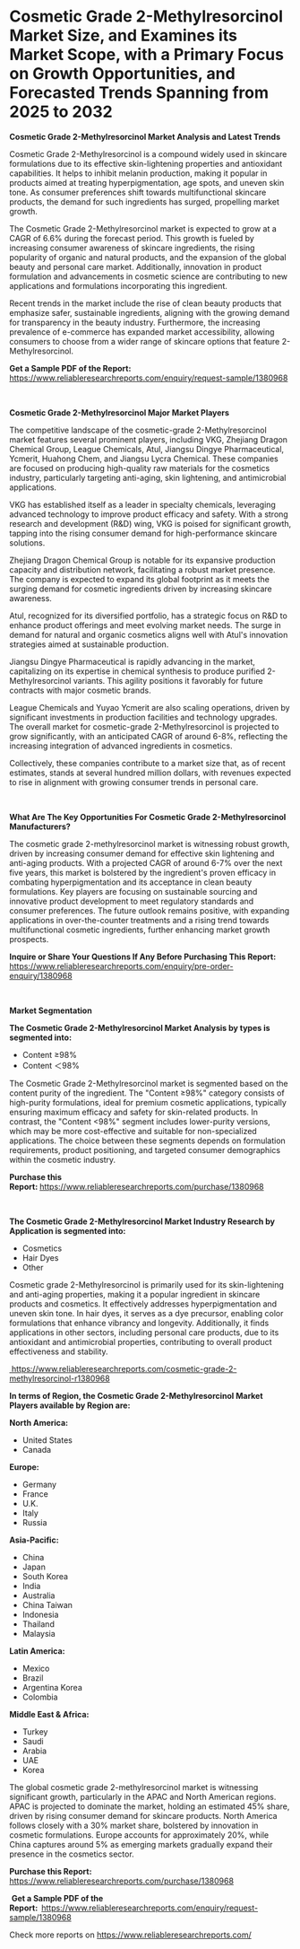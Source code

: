 <p><h1>Cosmetic Grade 2-Methylresorcinol Market Size, and Examines its Market Scope, with a Primary Focus on Growth Opportunities, and Forecasted Trends Spanning from 2025 to 2032</h1></p><p><strong>Cosmetic Grade 2-Methylresorcinol Market Analysis and Latest Trends</strong></p>
<p><p>Cosmetic Grade 2-Methylresorcinol is a compound widely used in skincare formulations due to its effective skin-lightening properties and antioxidant capabilities. It helps to inhibit melanin production, making it popular in products aimed at treating hyperpigmentation, age spots, and uneven skin tone. As consumer preferences shift towards multifunctional skincare products, the demand for such ingredients has surged, propelling market growth.</p><p>The Cosmetic Grade 2-Methylresorcinol market is expected to grow at a CAGR of 6.6% during the forecast period. This growth is fueled by increasing consumer awareness of skincare ingredients, the rising popularity of organic and natural products, and the expansion of the global beauty and personal care market. Additionally, innovation in product formulation and advancements in cosmetic science are contributing to new applications and formulations incorporating this ingredient.</p><p>Recent trends in the market include the rise of clean beauty products that emphasize safer, sustainable ingredients, aligning with the growing demand for transparency in the beauty industry. Furthermore, the increasing prevalence of e-commerce has expanded market accessibility, allowing consumers to choose from a wider range of skincare options that feature 2-Methylresorcinol.</p></p>
<p><strong>Get a Sample PDF of the Report:&nbsp;</strong> <a href="https://www.reliableresearchreports.com/enquiry/request-sample/1380968?utm_campaign=2030&utm_medium=2&utm_source=Github&utm_content=ia&utm_term=01022025&utm_id=cosmetic-grade-2-methylresorcinol">https://www.reliableresearchreports.com/enquiry/request-sample/1380968</a></p>
<p>&nbsp;</p>
<p><strong>Cosmetic Grade 2-Methylresorcinol Major Market Players</strong></p>
<p><p>The competitive landscape of the cosmetic-grade 2-Methylresorcinol market features several prominent players, including VKG, Zhejiang Dragon Chemical Group, League Chemicals, Atul, Jiangsu Dingye Pharmaceutical, Ycmerit, Huahong Chem, and Jiangsu Lycra Chemical. These companies are focused on producing high-quality raw materials for the cosmetics industry, particularly targeting anti-aging, skin lightening, and antimicrobial applications.</p><p>VKG has established itself as a leader in specialty chemicals, leveraging advanced technology to improve product efficacy and safety. With a strong research and development (R&D) wing, VKG is poised for significant growth, tapping into the rising consumer demand for high-performance skincare solutions.</p><p>Zhejiang Dragon Chemical Group is notable for its expansive production capacity and distribution network, facilitating a robust market presence. The company is expected to expand its global footprint as it meets the surging demand for cosmetic ingredients driven by increasing skincare awareness.</p><p>Atul, recognized for its diversified portfolio, has a strategic focus on R&D to enhance product offerings and meet evolving market needs. The surge in demand for natural and organic cosmetics aligns well with Atul's innovation strategies aimed at sustainable production.</p><p>Jiangsu Dingye Pharmaceutical is rapidly advancing in the market, capitalizing on its expertise in chemical synthesis to produce purified 2-Methylresorcinol variants. This agility positions it favorably for future contracts with major cosmetic brands.</p><p>League Chemicals and Yuyao Ycmerit are also scaling operations, driven by significant investments in production facilities and technology upgrades. The overall market for cosmetic-grade 2-Methylresorcinol is projected to grow significantly, with an anticipated CAGR of around 6-8%, reflecting the increasing integration of advanced ingredients in cosmetics.</p><p>Collectively, these companies contribute to a market size that, as of recent estimates, stands at several hundred million dollars, with revenues expected to rise in alignment with growing consumer trends in personal care.</p></p>
<p>&nbsp;</p>
<p><strong>What Are The Key Opportunities For Cosmetic Grade 2-Methylresorcinol Manufacturers?</strong></p>
<p><p>The cosmetic grade 2-methylresorcinol market is witnessing robust growth, driven by increasing consumer demand for effective skin lightening and anti-aging products. With a projected CAGR of around 6-7% over the next five years, this market is bolstered by the ingredient's proven efficacy in combating hyperpigmentation and its acceptance in clean beauty formulations. Key players are focusing on sustainable sourcing and innovative product development to meet regulatory standards and consumer preferences. The future outlook remains positive, with expanding applications in over-the-counter treatments and a rising trend towards multifunctional cosmetic ingredients, further enhancing market growth prospects.</p></p>
<p><strong>Inquire or Share Your Questions If Any Before Purchasing This Report:</strong> <a href="https://www.reliableresearchreports.com/enquiry/pre-order-enquiry/1380968?utm_campaign=2030&utm_medium=2&utm_source=Github&utm_content=ia&utm_term=01022025&utm_id=cosmetic-grade-2-methylresorcinol">https://www.reliableresearchreports.com/enquiry/pre-order-enquiry/1380968</a></p>
<p>&nbsp;</p>
<p><strong>Market Segmentation</strong></p>
<p><strong>The Cosmetic Grade 2-Methylresorcinol Market Analysis by types is segmented into:</strong></p>
<p><ul><li>Content ≥98%</li><li>Content ＜98%</li></ul></p>
<p><p>The Cosmetic Grade 2-Methylresorcinol market is segmented based on the content purity of the ingredient. The "Content ≥98%" category consists of high-purity formulations, ideal for premium cosmetic applications, typically ensuring maximum efficacy and safety for skin-related products. In contrast, the "Content <98%" segment includes lower-purity versions, which may be more cost-effective and suitable for non-specialized applications. The choice between these segments depends on formulation requirements, product positioning, and targeted consumer demographics within the cosmetic industry.</p></p>
<p><strong>Purchase this Report:&nbsp;</strong><a href="https://www.reliableresearchreports.com/purchase/1380968?utm_campaign=2030&utm_medium=2&utm_source=Github&utm_content=ia&utm_term=01022025&utm_id=cosmetic-grade-2-methylresorcinol">https://www.reliableresearchreports.com/purchase/1380968</a></p>
<p>&nbsp;</p>
<p><strong>The Cosmetic Grade 2-Methylresorcinol Market Industry Research by Application is segmented into:</strong></p>
<p><ul><li>Cosmetics</li><li>Hair Dyes</li><li>Other</li></ul></p>
<p><p>Cosmetic grade 2-Methylresorcinol is primarily used for its skin-lightening and anti-aging properties, making it a popular ingredient in skincare products and cosmetics. It effectively addresses hyperpigmentation and uneven skin tone. In hair dyes, it serves as a dye precursor, enabling color formulations that enhance vibrancy and longevity. Additionally, it finds applications in other sectors, including personal care products, due to its antioxidant and antimicrobial properties, contributing to overall product effectiveness and stability.</p></p>
<p><a href="https://www.reliableresearchreports.com/cosmetic-grade-2-methylresorcinol-r1380968?utm_campaign=2030&utm_medium=2&utm_source=Github&utm_content=ia&utm_term=01022025&utm_id=cosmetic-grade-2-methylresorcinol">&nbsp;https://www.reliableresearchreports.com/cosmetic-grade-2-methylresorcinol-r1380968</a></p>
<p><strong>In terms of Region, the Cosmetic Grade 2-Methylresorcinol Market Players available by Region are:</strong></p>
<p>
    <p> <strong> North America: </strong>
        <ul>
            <li>United States</li>
            <li>Canada</li>
        </ul>
        </p> 
    <p> <strong> Europe: </strong>
        <ul>
            <li>Germany</li>
            <li>France</li>
            <li>U.K.</li>
            <li>Italy</li>
            <li>Russia</li>
        </ul>
        </p> 
    <p> <strong> Asia-Pacific: </strong>
        <ul>
            <li>China</li>
            <li>Japan</li>
            <li>South Korea</li>
            <li>India</li>
            <li>Australia</li>
            <li>China Taiwan</li>
            <li>Indonesia</li>
            <li>Thailand</li>
            <li>Malaysia</li>
        </ul>
        </p> 
    <p> <strong> Latin America: </strong>
        <ul>
            <li>Mexico</li>
            <li>Brazil</li>
            <li>Argentina Korea</li>
            <li>Colombia</li>
        </ul>
        </p> 
    <p> <strong> Middle East & Africa: </strong>
        <ul>
            <li>Turkey</li>
            <li>Saudi</li>
            <li>Arabia</li>
            <li>UAE</li>
            <li>Korea</li>
        </ul>
    </p>
    </p>
<p><p>The global cosmetic grade 2-methylresorcinol market is witnessing significant growth, particularly in the APAC and North American regions. APAC is projected to dominate the market, holding an estimated 45% share, driven by rising consumer demand for skincare products. North America follows closely with a 30% market share, bolstered by innovation in cosmetic formulations. Europe accounts for approximately 20%, while China captures around 5% as emerging markets gradually expand their presence in the cosmetics sector.</p></p>
<p><strong>Purchase this Report: </strong><a href="https://www.reliableresearchreports.com/purchase/1380968?utm_campaign=2030&utm_medium=2&utm_source=Github&utm_content=ia&utm_term=01022025&utm_id=cosmetic-grade-2-methylresorcinol">https://www.reliableresearchreports.com/purchase/1380968</a></p>
<p>&nbsp;<strong>Get a Sample PDF of the Report:&nbsp;&nbsp;</strong><a href="https://www.reliableresearchreports.com/enquiry/request-sample/1380968?utm_campaign=2030&utm_medium=2&utm_source=Github&utm_content=ia&utm_term=01022025&utm_id=cosmetic-grade-2-methylresorcinol">https://www.reliableresearchreports.com/enquiry/request-sample/1380968</a></p>
<p><strong></strong></p>
<p>Check more reports on <a href="https://www.reliableresearchreports.com/?utm_campaign=2030&utm_medium=2&utm_source=Github&utm_content=ia&utm_term=01022025&utm_id=cosmetic-grade-2-methylresorcinol">https://www.reliableresearchreports.com/</a></p>